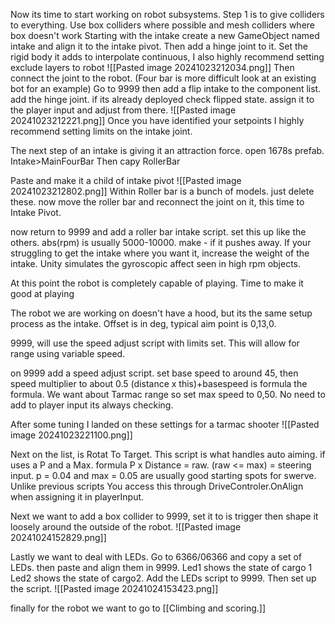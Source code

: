 Now its time to start working on robot subsystems.
	Step 1 is to give colliders to everything. Use box colliders where possible and mesh colliders where box doesn't work
	Starting with the intake create a new GameObject named intake and align it to the intake pivot. Then add a hinge joint to it. Set the rigid body it adds to interpolate continuous, I also highly recommend setting exclude layers to robot
	![[Pasted image 20241023212034.png]]
	 Then connect the joint to the robot. (Four bar is more difficult look at an existing bot for an example)
	Go to 9999 then add a flip intake to the component list. add the hinge joint. if its already deployed check flipped state. assign it to the player input and adjust from there.
	![[Pasted image 20241023212221.png]]
	Once you have identified your setpoints I highly recommend setting limits on the intake joint.

The next step of an intake is giving it an attraction force. open 1678s prefab. Intake>MainFourBar Then capy RollerBar

Paste and make it a child of intake pivot
![[Pasted image 20241023212802.png]]
Within Roller bar is a bunch of models. just delete these. now move the roller bar and reconnect the joint on it, this time to Intake Pivot.

now return to 9999 and add a roller bar intake script. set this up like the others. abs(rpm) is usually 5000-10000. make - if it pushes away. If your struggling to get the intake where you want it, increase the weight of the intake. Unity simulates the gyroscopic affect seen in high rpm objects.


At this point the robot is completely capable of playing. Time to make it good at playing

The robot we are working on doesn't have a hood, but its the same setup process as the intake. Offset is in deg, typical aim point is 0,13,0.

9999, will use the speed adjust script with limits set. This will allow for range using variable speed.

on 9999 add a speed adjust script. set base speed to around 45, then speed multiplier to about 0.5 (distance x this)+basespeed is formula the formula. We want about Tarmac range so set max speed to 0,50. No need to add to player input its always checking.

After some tuning I landed on these settings for a tarmac shooter
![[Pasted image 20241023221100.png]]

Next on the list, is Rotat To Target. This script is what handles auto aiming. if uses a P and a Max. formula P x Distance = raw. (raw <= max) = steering input. p = 0.04 and max = 0.05 are usually good starting spots for swerve. Unlike previous scripts You access this through DriveControler.OnAlign when assigning it in playerInput.

Next we want to add a box collider to 9999, set it to is trigger then shape it loosely around the outside of the robot.
![[Pasted image 20241024152829.png]]

Lastly we want to deal with LEDs. Go to 6366/06366 and copy a set of LEDs. then paste and align them in 9999. Led1 shows the state of cargo 1 Led2 shows the state of cargo2. Add the LEDs script to 9999. Then set up the script.
![[Pasted image 20241024153423.png]]

finally for the robot we want to go to [[Climbing and scoring.]]